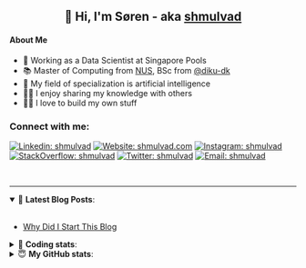 <h2 align="center">
	👋 Hi, I'm Søren - aka <a href="https://shmulvad.com">shmulvad</a>
</h2>

#### About Me
- 🤖 Working as a Data Scientist at Singapore Pools
- 📚 Master of Computing from [NUS], BSc from [@diku-dk]
- 🧠 My field of specialization is artificial intelligence
- 👨‍🏫 I enjoy sharing my knowledge with others
- 👨‍💻 I love to build my own stuff

### Connect with me:

[![Linkedin: shmulvad](https://img.shields.io/badge/shmulvad-blue?style=flat&logo=Linkedin&logoColor=white)][linkedin]
[![Website: shmulvad.com](https://img.shields.io/badge/shmulvad.com-47CCCC?&style=flat&logo=Google-Chrome&logoColor=white)][website]
[![Instagram: shmulvad](https://img.shields.io/badge/-@shmulvad-purple?style=flat&logo=Instagram&logoColor=white)][instagram]
[![StackOverflow: shmulvad](https://img.shields.io/badge/shmulvad-FE7A16?style=flat&logo=stack-overflow&logoColor=white)][stackOverflow]
[![Twitter: shmulvad](https://img.shields.io/badge/@shmulvad-1ca0f1?style=flat&logo=twitter&logoColor=white)][twitter]
[![Email: shmulvad](https://img.shields.io/badge/shmulvad-D14836?style=flat&logo=gmail&logoColor=white)][mail]

<br />

---

<details open>
 <summary>📕 <b>Latest Blog Posts</b>: </summary>

<br>

<!-- BLOG-POST-LIST:START -->
- [Why Did I Start This Blog](https://shmulvad.com/blog/why-did-start-this-blog)
<!-- BLOG-POST-LIST:END -->

</details>

<!-- --- -->

<details>
 <summary>🤖 <b>Coding stats</b>: </summary>

<br>

NOTE: Doesn't track coding at work or work done in environments such as Jupyter Notebooks.

<!--START_SECTION:waka-->
![Code Time](http://img.shields.io/badge/Code%20Time-2%2C608%20hrs%2056%20mins-blue)

**I'm a Night 🦉** 

```text
🌞 Morning                474 commits         ██░░░░░░░░░░░░░░░░░░░░░░░   08.38 % 
🌆 Daytime                1541 commits        ███████░░░░░░░░░░░░░░░░░░   27.26 % 
🌃 Evening                2205 commits        ██████████░░░░░░░░░░░░░░░   39.00 % 
🌙 Night                  1434 commits        ██████░░░░░░░░░░░░░░░░░░░   25.36 % 
```


📊 **This Week I Spent My Time On** 

```text
💬 Programming Languages: 
Other                    5 hrs 14 mins       █████████░░░░░░░░░░░░░░░░   35.07 % 
Python                   3 hrs 28 mins       ██████░░░░░░░░░░░░░░░░░░░   23.27 % 
YAML                     2 hrs 10 mins       ████░░░░░░░░░░░░░░░░░░░░░   14.62 % 
TypeScript               1 hr 7 mins         ██░░░░░░░░░░░░░░░░░░░░░░░   07.54 % 
Bash                     1 hr 5 mins         ██░░░░░░░░░░░░░░░░░░░░░░░   07.34 % 

🔥 Editors: 
VS Code                  9 hrs 52 mins       █████████████████░░░░░░░░   66.16 % 
Zsh                      4 hrs 32 mins       ████████░░░░░░░░░░░░░░░░░   30.46 % 
Sublime Text             30 mins             █░░░░░░░░░░░░░░░░░░░░░░░░   03.37 % 

🐱‍💻 Projects: 
km24-core                14 hrs 20 mins      ████████████████████████░   96.04 % 
Unknown Project          30 mins             █░░░░░░░░░░░░░░░░░░░░░░░░   03.37 % 
company-scrapers         3 mins              ░░░░░░░░░░░░░░░░░░░░░░░░░   00.45 % 
hit-locator              1 min               ░░░░░░░░░░░░░░░░░░░░░░░░░   00.14 % 
```


 Last Updated on 07/07/2024 18:42:57 UTC
<!--END_SECTION:waka-->

</details>

<!-- --- -->

<details>
 <summary>😇 <b>My GitHub stats</b>: </summary>

<br>

<img align="left" alt="shmulvad's Github Stats" src="https://github-readme-stats.vercel.app/api?username=shmulvad&show_icons=true&hide_border=true" />

</details>



[website]: https://shmulvad.com
[twitter]: https://twitter.com/shmulvad
[linkedin]: https://linkedin.com/in/shmulvad
[instagram]: https://instagram.com/shmulvad
[stackOverflow]: https://stackoverflow.com/users/9248793/shmulvad
[mail]: mailto:shmulvad@gmail.com
[@diku-dk]: https://github.com/diku-dk
[github]: https://github.com/shmulvad
[NUS]: https://www.nus.edu.sg